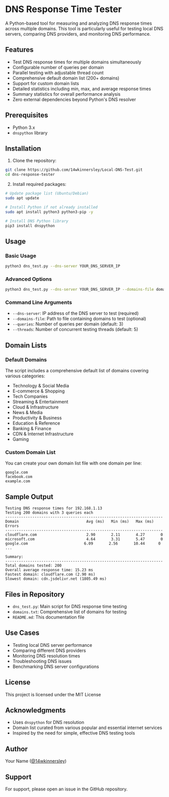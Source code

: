 # DNS Response Time Tester

A Python-based tool for measuring and analyzing DNS response times across multiple domains. This tool is particularly useful for testing local DNS servers, comparing DNS providers, and monitoring DNS performance.

## Features

- Test DNS response times for multiple domains simultaneously
- Configurable number of queries per domain
- Parallel testing with adjustable thread count
- Comprehensive default domain list (200+ domains)
- Support for custom domain lists
- Detailed statistics including min, max, and average response times
- Summary statistics for overall performance analysis
- Zero external dependencies beyond Python's DNS resolver

## Prerequisites

- Python 3.x
- `dnspython` library

## Installation

1. Clone the repository:
```bash
git clone https://github.com/14wkinnersley/Local-DNS-Test.git
cd dns-response-tester
```

2. Install required packages:
```bash
# Update package list (Ubuntu/Debian)
sudo apt update

# Install Python if not already installed
sudo apt install python3 python3-pip -y

# Install DNS Python library
pip3 install dnspython
```

## Usage

### Basic Usage

```bash
python3 dns_test.py --dns-server YOUR_DNS_SERVER_IP
```

### Advanced Options

```bash
python3 dns_test.py --dns-server YOUR_DNS_SERVER_IP --domains-file domains.txt --queries 5 --threads 10
```

### Command Line Arguments

- `--dns-server`: IP address of the DNS server to test (required)
- `--domains-file`: Path to file containing domains to test (optional)
- `--queries`: Number of queries per domain (default: 3)
- `--threads`: Number of concurrent testing threads (default: 5)

## Domain Lists

### Default Domains
The script includes a comprehensive default list of domains covering various categories:
- Technology & Social Media
- E-commerce & Shopping
- Tech Companies
- Streaming & Entertainment
- Cloud & Infrastructure
- News & Media
- Productivity & Business
- Education & Reference
- Banking & Finance
- CDN & Internet Infrastructure
- Gaming

### Custom Domain List
You can create your own domain list file with one domain per line:
```text
google.com
facebook.com
example.com
```

## Sample Output

```
Testing DNS response times for 192.168.1.13
Testing 200 domains with 3 queries each
----------------------------------------------------------------------
Domain                              Avg (ms)   Min (ms)   Max (ms)   Errors
----------------------------------------------------------------------
cloudflare.com                      2.90       2.11       4.27       0
microsoft.com                       4.64       3.31       5.47       0
google.com                         6.09       2.56       10.44      0
...

Summary:
----------------------------------------------------------------------
Total domains tested: 200
Overall average response time: 15.23 ms
Fastest domain: cloudflare.com (2.90 ms)
Slowest domain: cdn.jsdelivr.net (1805.49 ms)
```

## Files in Repository

- `dns_test.py`: Main script for DNS response time testing
- `domains.txt`: Comprehensive list of domains for testing
- `README.md`: This documentation file

## Use Cases

- Testing local DNS server performance
- Comparing different DNS providers
- Monitoring DNS resolution times
- Troubleshooting DNS issues
- Benchmarking DNS server configurations

## License

This project is licensed under the MIT License

## Acknowledgments

- Uses `dnspython` for DNS resolution
- Domain list curated from various popular and essential internet services
- Inspired by the need for simple, effective DNS testing tools

## Author

Your Name ([@14wkinnersley](https://github.com/14wkinnersley))

## Support

For support, please open an issue in the GitHub repository.
